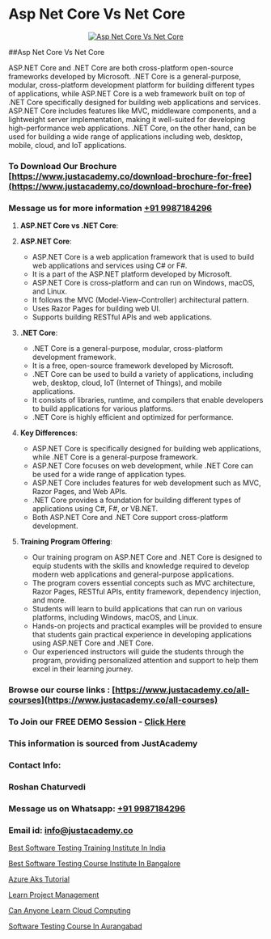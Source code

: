 # Asp Net Core Vs Net Core

<p align="center">
  <a href="https://justacademy.co/course-detail/asp-net-training">
    <img src="https://justacademy.co/storage2/course_image/1708336878_course_image.png" alt="Asp Net Core Vs Net Core">
  </a>
</p>
##Asp Net Core Vs Net Core

ASP.NET Core and .NET Core are both cross-platform open-source frameworks developed by Microsoft. .NET Core is a general-purpose, modular, cross-platform development platform for building different types of applications, while ASP.NET Core is a web framework built on top of .NET Core specifically designed for building web applications and services. ASP.NET Core includes features like MVC, middleware components, and a lightweight server implementation, making it well-suited for developing high-performance web applications. .NET Core, on the other hand, can be used for building a wide range of applications including web, desktop, mobile, cloud, and IoT applications.
### To Download Our Brochure [https://www.justacademy.co/download-brochure-for-free](https://www.justacademy.co/download-brochure-for-free)
### Message us for more information [+91 9987184296](https://api.whatsapp.com/send?phone=919987184296)
1) **ASP.NET Core vs .NET Core**:

1) **ASP.NET Core**:
   - ASP.NET Core is a web application framework that is used to build web applications and services using C# or F#.
   - It is a part of the ASP.NET platform developed by Microsoft.
   - ASP.NET Core is cross-platform and can run on Windows, macOS, and Linux.
   - It follows the MVC (Model-View-Controller) architectural pattern.
   - Uses Razor Pages for building web UI.
   - Supports building RESTful APIs and web applications.

2) **.NET Core**:
   - .NET Core is a general-purpose, modular, cross-platform development framework.
   - It is a free, open-source framework developed by Microsoft.
   - .NET Core can be used to build a variety of applications, including web, desktop, cloud, IoT (Internet of Things), and mobile applications.
   - It consists of libraries, runtime, and compilers that enable developers to build applications for various platforms.
   - .NET Core is highly efficient and optimized for performance.

3) **Key Differences**:
   - ASP.NET Core is specifically designed for building web applications, while .NET Core is a general-purpose framework.
   - ASP.NET Core focuses on web development, while .NET Core can be used for a wide range of application types.
   - ASP.NET Core includes features for web development such as MVC, Razor Pages, and Web APIs.
   - .NET Core provides a foundation for building different types of applications using C#, F#, or VB.NET.
   - Both ASP.NET Core and .NET Core support cross-platform development.

4) **Training Program Offering**:
   - Our training program on ASP.NET Core and .NET Core is designed to equip students with the skills and knowledge required to develop modern web applications and general-purpose applications.
   - The program covers essential concepts such as MVC architecture, Razor Pages, RESTful APIs, entity framework, dependency injection, and more.
   - Students will learn to build applications that can run on various platforms, including Windows, macOS, and Linux.
   - Hands-on projects and practical examples will be provided to ensure that students gain practical experience in developing applications using ASP.NET Core and .NET Core.
   - Our experienced instructors will guide the students through the program, providing personalized attention and support to help them excel in their learning journey.

### Browse our course links : [https://www.justacademy.co/all-courses](https://www.justacademy.co/all-courses) 
### To Join our FREE DEMO Session - [Click Here](https://www.justacademy.co/register-for-course-demo)


### This information is sourced from JustAcademy
### Contact Info:
### Roshan Chaturvedi
### Message us on Whatsapp: [+91 9987184296](https://api.whatsapp.com/send?phone=919987184296)
### Email id: [info@justacademy.co](mailto:info@justacademy.co)
                
[Best Software Testing Training Institute In India](https://www.linkedin.com/pulse/best-software-testing-training-institute-india-justacademy-kolkata-9befe?trackingId=rSysLGrEcunrHvPekioI8A%3D%3D&lipi=urn%3Ali%3Apage%3Ad_flagship3_company_admin%3Bk9oA%2BVOQTPioabiM45wXSA%3D%3D)

[Best Software Testing Course Institute In Bangalore](https://www.linkedin.com/pulse/best-software-testing-course-institute-bangalore-dm9ae?trackingId=L8Dk1%2FK%2FDEJjbwi7b2O%2FWg%3D%3D&lipi=urn%3Ali%3Apage%3Ad_flagship3_company_admin%3B9IEH5La1R2e7WwLGeLcpkg%3D%3D)

[Azure Aks Tutorial](https://medium.com/@ranepooja/azure-aks-tutorial-a24f28d399de)

[Learn Project Management](https://medium.com/@mahi3106/learn-project-management-c5d5164b0cb6)

[Can Anyone Learn Cloud Computing](https://justacademyin.github.io/justacademy/can-anyone-learn-cloud-computing)

[Software Testing Course In Aurangabad](https://justacademyin.github.io/justacademy/software-testing-course-in-aurangabad)

